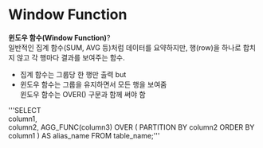 # Window Function
**윈도우 함수(Window Function)**?       
일반적인 집계 함수(SUM, AVG 등)처럼 데이터를 요약하지만, 
행(row)을 하나로 합치지 않고 각 행마다 결과를 보여주는 함수.         
- 집계 함수는 그룹당 한 행만 출력 but      
- 윈도우 함수는 그룹을 유지하면서 모든 행을 보여줌          
윈도우 함수는 OVER() 구문과 함께 써야 함

'''SELECT            
  column1,        
  column2,
  AGG_FUNC(column3) OVER (
    PARTITION BY column2
    ORDER BY column1
  ) AS alias_name
FROM table_name;'''

